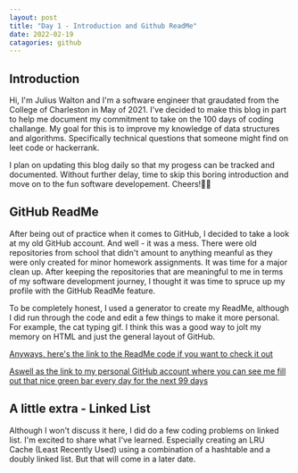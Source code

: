```yaml
---
layout: post
title: "Day 1 - Introduction and Github ReadMe"
date: 2022-02-19
catagories: github
---
```


## Introduction 
Hi, I'm Julius Walton and I'm a software engineer that graudated from the College of Charleston in May of 2021. I've decided to make this blog in part to help me document my commitment to take on the 100 days of coding challange. My goal for this is to improve my knowledge of data structures and algorithms. Specifically technical questions that someone might find on leet code or hackerrank.

I plan on updating this blog daily so that my progess can be tracked and documented. Without further delay, time to skip this boring introduction and move on to the fun software developement. Cheers!🎉🎉


## GitHub ReadMe
After being out of practice when it comes to GitHub, I decided to take a look at my old GitHub account. And well - it was a mess. There were old repositories from school that didn't amount to anything meanful as they were only created for minor homework assignments. It was time for a major clean up. After keeping the repositories that are meaningful to me in terms of my software development journey, I thought it was time to spruce up my profile with the GitHub ReadMe feature.

To be completely honest, I used a generator to create my ReadMe, although I did run through the code and edit a few things to make it more personal. For example, the cat  typing gif. I think this was a good way to jolt my memory on HTML and just the general layout of GitHub.

[Anyways, here's the link to the ReadMe code if you want to check it out](https://github.com/Julius-Walton/Julius-Walton/edit/main/README.md)

[Aswell as the link to my personal GitHub account where you can see me fill out that nice green bar every day for the next 99 days](https://github.com/Julius-Walton)

## A little extra - Linked List
Although I won't discuss it here, I did do a few coding problems on linked list. I'm excited to share what I've learned. Especially creating an LRU Cache (Least Recently Used) using a combination of a hashtable and a doubly linked list. But that will come in a later date.